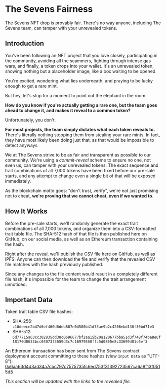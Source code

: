# The Sevens Fairness

The Sevens NFT drop is provably fair. There's no way anyone, including The Sevens team, can tamper with your unrevealed tokens.

## Introduction

You've been following an NFT project that you love closely, participating in the community, avoiding all the scammers, fighting through intense gas wars, and finally, a token drops into your wallet. It's an unrevealed token, showing nothing but a placeholder image, like a box waiting to be opened.

You're excited, wondering what lies underneath, and praying to be lucky enough to get a rare mint.

But hey, let's stop for a moment to point out the elephant in the room:

**How do you know if you're actually getting a rare one, but the team goes ahead to change it, and makes it reveal to a common token?**

Unfortunately, you don't.

**For most projects, the team simply dictates what each token reveals to.** There's literally nothing stopping them from stealing your rare mints. In fact, they have most likely been doing just that, as that would be impossible to detect anyways.

We at The Sevens strive to be as fair and transparent as possible to our community. We're using a _commit-reveal_ scheme to ensure no one, not even us, can tamper with your unrevealed tokens. The exact sequence and trait combinations of all 7,000 tokens have been fixed before our pre-sale starts, and any attempt to change even a single bit of that will be exposed immediately.

As the blockchain motto goes: "don't trust, verify", we're not just promising not to cheat, **we're proving that we cannot cheat, even if we wanted to**.

## How It Works

Before the pre-sale starts, we'll randomly generate the exact trait combinations of all 7,000 tokens, and organize them into a CSV-formatted trait table file. The SHA-512 hash of that file is then published here on GitHub, on our social media, as well as an Ethereum transaction containing the hash.

Right after the reveal, we'll publish the CSV file here on GitHub, as well as IPFS. Anyone can then download the file and verify that the revealed CSV file matches with the hash previously published.

Since any changes to the file content would result in a completely different file hash, it's impossible for the team to change the trait arrangement unnoticed.

## Important Data

Token trait table CSV file hashes:

- SHA-256: `c10deece2b47d6ef460d6deb807e04580b41d73ae9b2c4206ebd136f30bd71e3`
- SHA-512: `6d77715a63cc302835dd38c0696677bf2aa15b20a120677bba51d3f748f74ba8e6f18170d0633bcc04073f3659d3c7c16979568ffc5d0855e8c33699d81c6ef3`

An Ethereum transaction has been sent from The Sevens contract deployment account committing to these hashes (view `Input Data` as "UTF-8"): [0x6aa63d4d3ad34a7cbc797c7575735fc6ed753f31392723567ca6a8f13f0515d5](https://etherscan.io/tx/0x6aa63d4d3ad34a7cbc797c7575735fc6ed753f31392723567ca6a8f13f0515d5)

_This section will be updated with the links to the revealed file._
